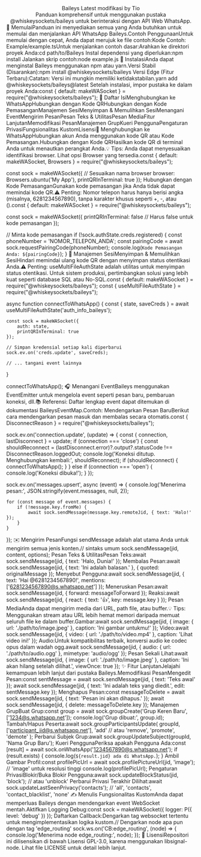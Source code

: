 <div align='center'>Baileys Latest modifikasi by Tio</div><div align="center">Panduan komprehensif untuk menggunakan pustaka @whiskeysockets/baileys untuk berinteraksi dengan API Web WhatsApp.</div>🚀 MemulaiPanduan ini menyediakan semua yang Anda butuhkan untuk memulai dan menjalankan API WhatsApp Baileys.Contoh PenggunaanUntuk memulai dengan cepat, Anda dapat merujuk ke file contoh:Kode Contoh: Example/example.tsUntuk menjalankan contoh dasar:Arahkan ke direktori proyek Anda:cd path/to/Baileys
Instal dependensi yang diperlukan:npm install
Jalankan skrip contoh:node example.js
🔧 InstalasiAnda dapat menginstal Baileys menggunakan npm atau yarn.Versi Stabil (Disarankan):npm install @whiskeysockets/baileys
Versi Edge (Fitur Terbaru):Catatan: Versi ini mungkin memiliki ketidakstabilan.yarn add @whiskeysockets/baileys@latest
Setelah instalasi, impor pustaka ke dalam proyek Anda:const { default: makeWASocket } = require("@whiskeysockets/baileys");
📖 Daftar IsiMenghubungkan ke WhatsAppHubungkan dengan Kode QRHubungkan dengan Kode PemasanganManajemen SesiMenyimpan & Memulihkan SesiMenangani EventMengirim PesanPesan Teks & UtilitasPesan MediaFitur LanjutanMemodifikasi PesanManajemen GrupKueri PenggunaPengaturan PrivasiFungsionalitas KustomLisensi📱 Menghubungkan ke WhatsAppHubungkan akun Anda menggunakan kode QR atau Kode Pemasangan.Hubungkan dengan Kode QRHasilkan kode QR di terminal Anda untuk menautkan perangkat Anda.💡 Tips: Anda dapat menyesuaikan identifikasi browser. Lihat opsi Browser yang tersedia.const { default: makeWASocket, Browsers } = require("@whiskeysockets/baileys");

const sock = makeWASocket({
    // Sesuaikan nama browser
    browser: Browsers.ubuntu('My App'),
    printQRInTerminal: true
});
Hubungkan dengan Kode PemasanganGunakan kode pemasangan jika Anda tidak dapat memindai kode QR.⚠️ Penting: Nomor telepon harus hanya berisi angka (misalnya, 6281234567890), tanpa karakter khusus seperti +, -, atau ().const { default: makeWASocket } = require("@whiskeysockets/baileys");

const sock = makeWASocket({
    printQRInTerminal: false // Harus false untuk kode pemasangan
});

// Minta kode pemasangan
if (!sock.authState.creds.registered) {
    const phoneNumber = 'NOMOR_TELEPON_ANDA';
    const pairingCode = await sock.requestPairingCode(phoneNumber);
    console.log(`Kode Pemasangan Anda: ${pairingCode}`);
}
💾 Manajemen SesiMenyimpan & Memulihkan SesiHindari memindai ulang kode QR dengan menyimpan status otentikasi Anda.⚠️ Penting: useMultiFileAuthState adalah utilitas untuk menyimpan status otentikasi. Untuk sistem produksi, pertimbangkan solusi yang lebih kuat seperti database SQL atau No-SQL.const { default: makeWASocket } = require("@whiskeysockets/baileys");
const { useMultiFileAuthState } = require("@whiskeysockets/baileys");

async function connectToWhatsApp() {
    const { state, saveCreds } = await useMultiFileAuthState('auth_info_baileys');

    const sock = makeWASocket({
        auth: state,
        printQRInTerminal: true
    });

    // Simpan kredensial setiap kali diperbarui
    sock.ev.on('creds.update', saveCreds);

    // ... tangani event lainnya
}

connectToWhatsApp();
🎧 Menangani EventBaileys menggunakan EventEmitter untuk mengelola event seperti pesan baru, pembaruan koneksi, dll.📚 Referensi: Daftar lengkap event dapat ditemukan di dokumentasi BaileysEventMap.Contoh: Mendengarkan Pesan BaruBerikut cara mendengarkan pesan masuk dan membalas secara otomatis.const { DisconnectReason } = require("@whiskeysockets/baileys");

sock.ev.on('connection.update', (update) => {
    const { connection, lastDisconnect } = update;
    if (connection === 'close') {
        const shouldReconnect = (lastDisconnect.error)?.output?.statusCode !== DisconnectReason.loggedOut;
        console.log('Koneksi ditutup. Menghubungkan kembali:', shouldReconnect);
        if (shouldReconnect) {
            connectToWhatsApp();
        }
    } else if (connection === 'open') {
        console.log('Koneksi dibuka!');
    }
});

sock.ev.on('messages.upsert', async (event) => {
    console.log('Menerima pesan:', JSON.stringify(event.messages, null, 2));

    for (const message of event.messages) {
        if (!message.key.fromMe) {
            await sock.sendMessage(message.key.remoteJid, { text: 'Halo!' });
        }
    }
});
✉️ Mengirim PesanFungsi sendMessage adalah alat utama Anda untuk mengirim semua jenis konten.// sintaks umum
sock.sendMessage(jid, content, options);
Pesan Teks & UtilitasPesan Teks:await sock.sendMessage(jid, { text: 'Halo, Dunia!' });
Membalas Pesan:await sock.sendMessage(jid, { text: 'Ini adalah balasan.' }, { quoted: originalMessage });
Menyebut Pengguna:await sock.sendMessage(jid, {
    text: 'Hai @6281234567890!',
    mentions: ['6281234567890@s.whatsapp.net']
});
Meneruskan Pesan:await sock.sendMessage(jid, { forward: messageToForward });
Reaksi:await sock.sendMessage(jid, {
    react: {
        text: '👍',
        key: message.key
    }
});
Pesan MediaAnda dapat mengirim media dari URL, path file, atau buffer.💡 Tips: Menggunakan stream atau URL lebih hemat memori daripada memuat seluruh file ke dalam buffer.Gambar:await sock.sendMessage(jid, {
    image: { url: './path/to/image.jpeg' },
    caption: 'Ini gambar untukmu!'
});
Video:await sock.sendMessage(jid, {
    video: { url: './path/to/video.mp4' },
    caption: 'Lihat video ini!'
});
Audio:Untuk kompatibilitas terbaik, konversi audio ke codec opus dalam wadah ogg.await sock.sendMessage(jid, {
    audio: { url: './path/to/audio.ogg' },
    mimetype: 'audio/ogg'
});
Pesan Sekali Lihat:await sock.sendMessage(jid, {
    image: { url: './path/to/image.jpeg' },
    caption: 'Ini akan hilang setelah dilihat.',
    viewOnce: true
});
✨ Fitur LanjutanJelajahi kemampuan lebih lanjut dari pustaka Baileys.Memodifikasi PesanMengedit Pesan:const sentMessage = await sock.sendMessage(jid, { text: 'Teks awal' });
await sock.sendMessage(jid, {
    text: 'Ini adalah teks yang diedit.',
    edit: sentMessage.key
});
Menghapus Pesan:const messageToDelete = await sock.sendMessage(jid, { text: 'Pesan ini akan dihapus.' });
await sock.sendMessage(jid, { delete: messageToDelete.key });
Manajemen GrupBuat Grup:const group = await sock.groupCreate('Grup Keren Baru', ['1234@s.whatsapp.net']);
console.log('Grup dibuat:', group.id);
Tambah/Hapus Peserta:await sock.groupParticipantsUpdate(
    groupId,
    ['participant_jid@s.whatsapp.net'],
    'add' // atau 'remove', 'promote', 'demote'
);
Perbarui Subjek Grup:await sock.groupUpdateSubject(groupId, 'Nama Grup Baru');
Kueri PenggunaPeriksa apakah Pengguna Ada:const [result] = await sock.onWhatsApp('1234567890@s.whatsapp.net');
if (result.exists) {
    console.log(`${result.jid} ada di WhatsApp.`);
}
Ambil Gambar Profil:const profilePicUrl = await sock.profilePictureUrl(jid, 'image'); // 'image' untuk resolusi tinggi
console.log(profilePicUrl);
Pengaturan PrivasiBlokir/Buka Blokir Pengguna:await sock.updateBlockStatus(jid, 'block'); // atau 'unblock'
Perbarui Privasi Terakhir Dilihat:await sock.updateLastSeenPrivacy('contacts'); // 'all', 'contacts', 'contact_blacklist', 'none'
✍️ Menulis Fungsionalitas KustomAnda dapat memperluas Baileys dengan mendengarkan event WebSocket mentah.Aktifkan Logging Debug:const sock = makeWASocket({
    logger: P({ level: 'debug' })
});
Daftarkan Callback:Dengarkan tag websocket tertentu untuk mengimplementasikan logika kustom.// Dengarkan node apa pun dengan tag 'edge_routing'
sock.ws.on('CB:edge_routing', (node) => {
    console.log('Menerima node edge_routing:', node);
});
📜 LisensiRepositori ini dilisensikan di bawah Lisensi GPL-3.0, karena menggunakan libsignal-node. Lihat file LICENSE untuk detail lebih lanjut.